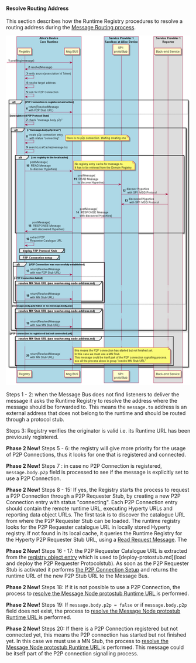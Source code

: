 #### Resolve Routing Address

This section describes how the Runtime Registry procedures to resolve a routing address during the [Message Routing process](bus-msg-routing).


![Address Resolution](resolve-routing-address.png)

Steps 1 - 2: when the Message Bus does not find listeners to deliver the message it asks the Runtime Registry to resolve the address where the message should be forwarded to. This means the `message.to` address is an external address that does not belong to the runtime and should be routed through a protocol stub.

Steps 3: Registry verifies the originator is valid i.e. its Runtime URL has been previously registered.


**Phase 2 New!** Steps 5 - 6: the registry will give more priority for the usage of P2P Connections, thus it looks for one that is registered and connected.

**Phase 2 New!** Steps 7 : in case no P2P Connection is registered, `message.body.p2p` field is processed to see if the message is explicitly set to use a P2P Connection.

  **Phase 2 New!** Steps 8 - 15: If yes, the Registry starts the process to request a P2P Connection through a P2P Requester Stub, by creating a new P2P Connection entry with status "connecting". Each P2P Connection entry should contain the remote runtime URL, executing Hyperty URLs and reporting data object URLs. The first task is to discover the catalogue URL from where the P2P Requester Stub can be loaded. The runtime registry looks for the P2P Requester catalogue URL in locally stored Hyperty registry. If not found in its local cache, it queries the Runtime Registry for the Hyperty P2P Requester Stub URL, using a [Read Request Message](../../messages/registration-messages.md#hyperty-instance-query-per-hyperty-url). The

  **Phase 2 New!** Steps 16 - 17: the P2P Requester Catalogue URL is extracted from the [registry object entry](../../datamodel/core/hyperty-registry) which is used to [deploy-protostub.md](load and deploy the P2P Requester Protocolstub). As soon as the P2P Requester Stub is activated it performs [the P2P Connection Setup](p2p-setup.md) and returns the runtime URL of the new P2P Stub URL to the Message Bus.

  **Phase 2 New!** Steps 18: If it is not possible to use a P2P Connection, the process to [resolve the Message Node protostub Runtime URL ](resolve-msg-node-address.md) is performed.

**Phase 2 New!** Steps 19: If `message.body.p2p = false` or if `message.body.p2p` field does not exist, the process to [resolve the Message Node protostub Runtime URL ](resolve-msg-node-address.md) is performed.

**Phase 2 New!** Steps 20: If there is a P2P Connection registered but not connected yet, this means the P2P connection has started but not finished yet. In this case we must use a MN Stub, the process to [resolve the Message Node protostub Runtime URL ](resolve-msg-node-address.md) is performed. This message could be itself part of the P2P connection signalling process.
